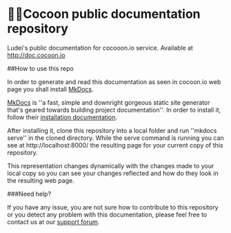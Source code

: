 Cocoon public documentation repository
======================================
Ludei's public documentation for cocooon.io service. Available at http://doc.cocoon.io

##How to use this repo

In order to generate and read this documentation as seen in cocoon.io web page you shall install [MkDocs](http://www.mkdocs.org/).

[MkDocs](http://www.mkdocs.org/) is ''a fast, simple and downright gorgeous static site generator that's geared towards building project documentation''. In order to install it, follow their [installation documentation](http://www.mkdocs.org/#installation).

After installing it, clone this repository into a local folder and run ''mkdocs serve'' in the cloned directory. While the serve command is running you can see at http://localhost:8000/ the resulting page for your current copy of this repository.

This representation changes dynamically with the changes made to your local copy so you can see your changes reflected and how do they look in the resulting web page.

###Need help?

If you have any issue, you are not sure how to contribute to this repository or you detect any problem with this documentation, please feel free to contact us at our [support forum]( https://forums.cocoon.io).
